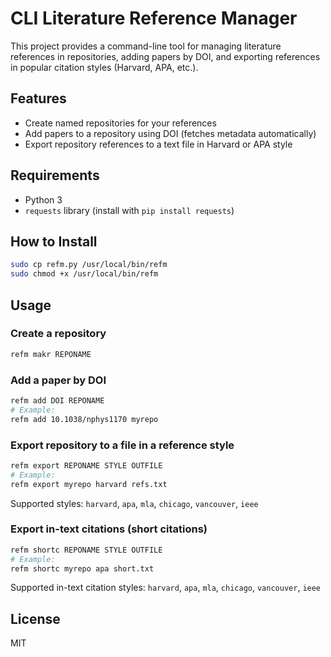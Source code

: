 
# CLI Literature Reference Manager

This project provides a command-line tool for managing literature references in repositories, adding papers by DOI, and exporting references in popular citation styles (Harvard, APA, etc.).

## Features
- Create named repositories for your references
- Add papers to a repository using DOI (fetches metadata automatically)
- Export repository references to a text file in Harvard or APA style

## Requirements
- Python 3
- `requests` library (install with `pip install requests`)

## How to Install
```bash 
sudo cp refm.py /usr/local/bin/refm
sudo chmod +x /usr/local/bin/refm
``` 

## Usage

### Create a repository
```bash
refm makr REPONAME
```

### Add a paper by DOI
```bash
refm add DOI REPONAME
# Example:
refm add 10.1038/nphys1170 myrepo
```



### Export repository to a file in a reference style
```bash
refm export REPONAME STYLE OUTFILE
# Example:
refm export myrepo harvard refs.txt
```

Supported styles: `harvard`, `apa`, `mla`, `chicago`, `vancouver`, `ieee`

### Export in-text citations (short citations)
```bash
refm shortc REPONAME STYLE OUTFILE
# Example:
refm shortc myrepo apa short.txt
```

Supported in-text citation styles: `harvard`, `apa`, `mla`, `chicago`, `vancouver`, `ieee`

## License
MIT
